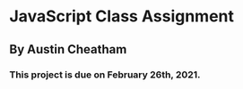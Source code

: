 # JavaScript Class Assignment

## By Austin Cheatham 

### This project is due on February 26th, 2021. 
